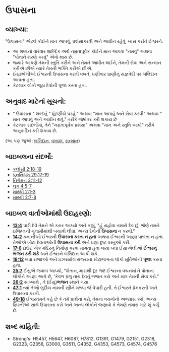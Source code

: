 # ઉપાસના 

## વ્યાખ્યા: 

"ઉપાસના" એટલે કોઈને માન આપવું, પ્રશંસાકરવી અને આધીન રહેવું, ખાસ કરીને ઈશ્વરને.

* આ શબ્દનો વારંવાર શાબ્દિક અર્થ નમ્રતાપૂર્વક કોઈને માન આપવા "નમવું" અથવા "પોતાને શરણે કરવું" એવો થાય છે.
* જ્યારે આપણે તેમની સ્તુતિ કરીને અને તેમને આધીન થઈને, તેમની સેવા અને સન્માન કરીએ છીએ ત્યારે તેમની ભક્તિ કરીએ છીએ.
* ઈસ્રાએલીઓ ઈશ્વરની ઉપાસના કરતી વખતે, ઘણીવાર પ્રાણીનું યજ્ઞવેદી પર બલિદાન આપતા હતા.
* કેટલાક લોકો જૂઠા દેવોની પૂજા કરતા હતા.

## અનુવાદ માટેનાં સૂચનો: 

* " ઉપાસના " શબ્દનું " ઘૂંટણીયે પડવું " અથવા "માન આપવું અને સેવા કરવી" અથવા " માન આપવું અને આધીન થવું." તરીકે ભાષાંતર કરી શકાય છે
* કેટલાક સંદર્ભોમાં, તેને "નમ્રતાપૂર્વક પ્રશંસા" અથવા "માન અને સ્તુતિ આપો" તરીકે અનુવાદિત કરી શકાય છે.

(આ પણ જુઓ: [બલિદાન](../other/sacrifice.md), [વખાણ](../other/praise.md), [સન્માન](../kt/honor.md))

## બાઇબલના સંદર્ભો: 

* [કલોસી 2:18-19](rc://gu/tn/help/col/02/18)
* [પુનર્નિયમ 29:17-19](rc://gu/tn/help/deu/29/17)
* [નિર્ગમન 3:11-12](rc://gu/tn/help/exo/03/11)
* [લૂક 4:5-7](rc://gu/tn/help/luk/04/05)
* [માથ્થી 2:1-3](rc://gu/tn/help/mat/02/01)
* [માથ્થી 2:7-8](rc://gu/tn/help/mat/02/07)

## બાઇબલ વાર્તાઓમાંથી ઉદાહરણો: 

* __[13:4](rc://gu/tn/help/obs/13/04)__ પછી દેવે તેમને એ કરાર આપ્યો અને કહ્યું, "હું યહોવા તમારો દેવ છું, જેણે તમને ઇજિપ્તની ગુલામીમાંથી બચાવી લીધા. અન્ય દેવોની __ઉપાસના__ ન કરવી."
* __[14:2](rc://gu/tn/help/obs/14/02)__ કનાનીઓ  ઈશ્વરની __ઉપાસના કરતા ન હતા__ અથવા ઈશ્વરની આજ્ઞા પાળતા ન હતા. તેઓએ ખોટા દેવતાઓની __ઉપાસના કરી__ અને ઘણા દુષ્ટ વસ્તુઓ કરી.
* __[17:6](rc://gu/tn/help/obs/17/06)__ દાઉદ એક મંદિરનું નિર્માણ કરવા માગતા હતા જ્યાં બધા ઈસ્રાએલીઓ __ઈશ્વરનું ભજન કરી શકે__ અને ઈશ્વરને બલિદાન આપી શકે.
* __[18:12](rc://gu/tn/help/obs/18/12)__ બધા રાજાઓ અને ઇઝરાયેલ રાજ્યના મોટાભાગના લોકો મૂર્તિઓની __પૂજા__ કરતા હતા.
* __[25:7](rc://gu/tn/help/obs/25/07)__ ઈસુએ જવાબ આપ્યો, "શેતાન, મારાથી દૂર જા! ઈશ્વરના વચનમાં તે પોતાના લોકોને આજ્ઞા આપે છે, 'કેવળ પ્રભુ તારા દેવનું ભજન કરો અને માત્ર તેમની સેવા કરો.”
* __[26:2](rc://gu/tn/help/obs/26/02)__ સાબ્બાથે , તે (ઈસુ)__ભજન__ સ્થાને ગયા.
* __[47:1](rc://gu/tn/help/obs/47/01)__ ત્યાં તેઓ લુદીય નામની સ્ત્રીને મળ્યા જે વેપારી હતી. તે ઈશ્વરને પ્રેમકરતી અને ઉપાસના કરતી.
* __[49:18](rc://gu/tn/help/obs/49/18)__ ઈશ્વરતમને કહે છે કે તમે પ્રાર્થના કરો, તેમના વચનોનો અભ્યાસ કરો, અન્ય ખ્રિસ્તીઓ સાથે ઉપાસના કરો અને અન્ય લોકોને જણાવો કે તેમણે તમારા માટે શું કર્યું છે.

## શબ્દ માહિતી: 

* Strong's: H5457, H5647, H6087, H7812, G1391, G1479, G2151, G2318, G2323, G2356, G3000, G3511, G4352, G4353, G4573, G4574, G4576
